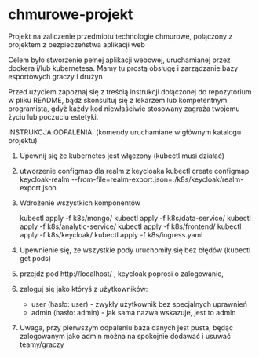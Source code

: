 # chmurowe-projekt
Projekt na zaliczenie przedmiotu technologie chmurowe, połączony z projektem z bezpieczeństwa aplikacji web


Celem było stworzenie pełnej aplikacji webowej, uruchamianej przez dockera i/lub kubernetesa. Mamy tu prostą obsługę i zarządzanie bazy esportowych graczy i drużyn

Przed użyciem zapoznaj się z treścią instrukcji dołączonej do repozytorium w pliku README, bądź skonsultuj się z lekarzem lub kompetentnym programistą, gdyż każdy kod niewłaściwie stosowany zagraża twojemu życiu lub poczuciu estetyki.

INSTRUKCJA ODPALENIA:
(komendy uruchamiane w głównym katalogu projektu)

1. Upewnij się że kubernetes jest włączony (kubectl musi działać)
2. utworzenie configmap dla realm z keycloaka
 kubectl create configmap keycloak-realm --from-file=realm-export.json=./k8s/keycloak/realm-export.json
3. Wdrożenie wszystkich komponentów

    kubectl apply -f k8s/mongo/
    kubectl apply -f k8s/data-service/
    kubectl apply -f k8s/analytic-service/
    kubectl apply -f k8s/frontend/
    kubectl apply -f k8s/keycloak/
    kubectl apply -f k8s/ingress.yaml

4. Upewnienie się, że wszystkie pody uruchomiły się bez błędów (kubectl get pods)
5. przejdź pod http://localhost/ , keycloak poprosi o zalogowanie,
6. zaloguj się jako któryś z użytkowników:
    - user (hasło: user) - zwykły użytkownik bez specjalnych uprawnień
    - admin (hasło: admin) - jak sama nazwa wskazuje, jest to admin

7. Uwaga, przy pierwszym odpaleniu baza danych jest pusta, będąc zalogowanym jako admin można na spokojnie dodawać i usuwać teamy/graczy
